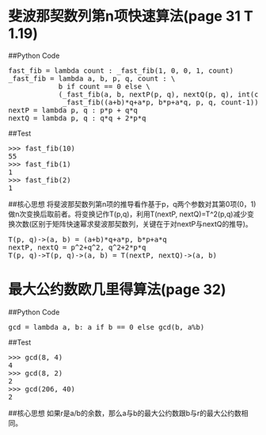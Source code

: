 # 斐波那契数列第n项快速算法(page 31 T 1.19)
##Python Code
<pre>
fast_fib = lambda count : _fast_fib(1, 0, 0, 1, count)
_fast_fib = lambda a, b, p, q, count : \
			b if count == 0 else \
			(_fast_fib(a, b, nextP(p, q), nextQ(p, q), int(count/2)) if count&1 == 0 else \
			 _fast_fib((a+b)*q+a*p, b*p+a*q, p, q, count-1))
nextP = lambda p, q : p*p + q*q
nextQ = lambda p, q : q*q + 2*p*q
</pre>

##Test
<pre>
>>> fast_fib(10)
55
>>> fast_fib(1)
1
>>> fast_fib(2)
1
</pre>

##核心思想
将斐波那契数列第n项的推导看作基于p，q两个参数对其第0项(0，1)做n次变换后取前者。将变换记作T(p,q)，利用T(nextP, nextQ)=T^2(p,q)减少变换次数(区别于矩阵快速幂求斐波那契数列，关键在于对nextP与nextQ的推导)。
<pre>
T(p, q)->(a, b) = (a+b)*q+a*p, b*p+a*q
nextP, nextQ = p^2+q^2, q^2+2*p*q
T(p, q)->T(p, q)->(a, b) = T(nextP, nextQ)->(a, b)
</pre>

# 最大公约数欧几里得算法(page 32)
##Python Code
<pre>
gcd = lambda a, b: a if b == 0 else gcd(b, a%b)
</pre>

##Test
<pre>
>>> gcd(8, 4)
4
>>> gcd(8, 2)
2
>>> gcd(206, 40)
2
</pre>

##核心思想
如果r是a/b的余数，那么a与b的最大公约数跟b与r的最大公约数相同。